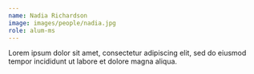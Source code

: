 ```yaml
---
name: Nadia Richardson
image: images/people/nadia.jpg
role: alum-ms
---
```


Lorem ipsum dolor sit amet, consectetur adipiscing elit, sed do eiusmod tempor incididunt ut labore et dolore magna aliqua.
